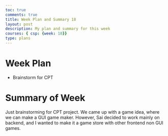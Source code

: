 ```yaml
---
toc: true
comments: true
title: Week Plan and Summary 18
layout: post
description: My plan and summary for this week
courses: { csp: {week: 18}}
type: plans
---
```


# Week Plan
- Brainstorm for CPT

# Summary of Week
Just brainstorming for CPT project. We came up with a game idea, where we can make a GUI game maker. However, Sai decided to work mainly on backend, and I wanted to make it a game store with other frontend non GUI games. 